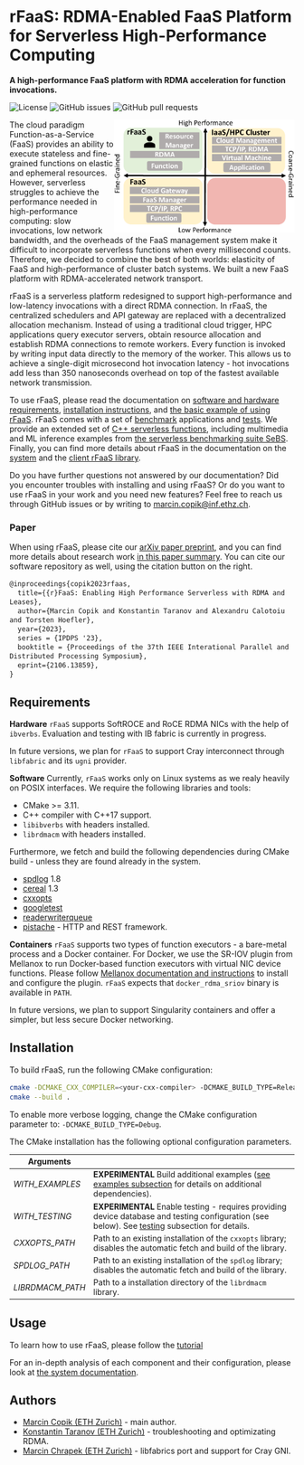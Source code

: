 # rFaaS: RDMA-Enabled FaaS Platform for Serverless High-Performance Computing

**A high-performance FaaS platform with RDMA acceleration for function invocations.**

![License](https://img.shields.io/github/license/spcl/rfaas)
![GitHub issues](https://img.shields.io/github/issues/spcl/serverless-benchmarks)
![GitHub pull requests](https://img.shields.io/github/issues-pr/spcl/serverless-benchmarks)

[<img alt="rFaaS vs HPC vs FaaS" src="docs/systems_comparison.png" height="200" align="right" title="rFaaS vs HPC vs FaaS"/>](docs/systems_comparison.png)
The cloud paradigm Function-as-a-Service (FaaS) provides an ability to execute stateless and fine-grained functions on elastic and ephemeral resources. However, serverless struggles to achieve the performance needed in high-performance computing: slow invocations, low network bandwidth, and the overheads of the FaaS management system make it difficult to incorporate serverless functions when every millisecond counts. Therefore, we decided to combine the best of both worlds: elasticity of FaaS and high-performance of cluster batch systems. We built a new FaaS platform with RDMA-accelerated network transport.

rFaaS is a serverless platform redesigned to support high-performance and low-latency invocations with a direct RDMA connection.
In rFaaS, the centralized schedulers and API gateway are replaced with a decentralized allocation mechanism. Instead of using a traditional cloud trigger, HPC applications query executor servers, obtain resource allocation and establish RDMA connections to remote workers. Every function is invoked by writing input data directly to the memory of the worker. This allows us to achieve a single-digit microsecond hot invocation latency - hot invocations add less than 350 nanoseconds overhead on top of the fastest available network transmission.

To use rFaaS, please read the documentation on [software and hardware requirements](#requirements), [installation instructions](#installation), and [the basic example of using rFaaS](#usage). rFaaS comes with a set of [benchmark](docs/benchmarks.md) applications and [tests](docs/testing). We provide an extended set of [C++ serverless functions](docs/examples.md), including multimedia and ML inference examples from [the serverless benchmarking suite SeBS](https://github.com/spcl/serverless-benchmarks). Finally, you can find more details about rFaaS in the documentation on the [system](docs/system.md) and the [client rFaaS library](docs/client_library.md).

Do you have further questions not answered by our documentation? Did you encounter troubles with installing and using rFaaS? Or do you want to use rFaaS in your work and you need new features? Feel free to reach us through GitHub issues or by writing to <marcin.copik@inf.ethz.ch>.

### Paper

When using rFaaS, please cite our [arXiv paper preprint](https://arxiv.org/abs/2106.13859), and you can
find more details about research work [in this paper summary](mcopik.github.io/projects/rfaas/).
You can cite our software repository as well, using the citation button on the right.

```
@inproceedings{copik2023rfaas,
  title={{r}FaaS: Enabling High Performance Serverless with RDMA and Leases},
  author={Marcin Copik and Konstantin Taranov and Alexandru Calotoiu and Torsten Hoefler},
  year={2023},
  series = {IPDPS '23},
  booktitle = {Proceedings of the 37th IEEE Interational Parallel and Distributed Processing Symposium},
  eprint={2106.13859},
}
```

## Requirements

**Hardware** `rFaaS` supports SoftROCE and RoCE RDMA NICs with the help of `ibverbs`.
Evaluation and testing with IB fabric is currently in progress.

In future versions, we plan for `rFaaS` to support Cray interconnect through `libfabric` and
its `ugni` provider.

**Software** Currently, `rFaaS` works only on Linux systems as we realy heavily on POSIX interfaces. We require the following libraries and tools:

- CMake >= 3.11.
- C++ compiler with C++17 support.
- `libibverbs` with headers installed.
- `librdmacm` with headers installed.

Furthermore, we fetch and build the following dependencies during CMake build - unless
they are found already in the system.

- [spdlog](https://github.com/gabime/spdlog) 1.8
- [cereal](https://uscilab.github.io/cereal/) 1.3
- [cxxopts](https://github.com/jarro2783/cxxopts)
- [googletest](https://github.com/google/googletest)
- [readerwriterqueue](https://github.com/cameron314/readerwriterqueue)
- [pistache](https://github.com/pistacheio/pistache) - HTTP and REST framework.

**Containers**
`rFaaS` supports two types of function executors - a bare-metal process and a Docker container. For Docker, we use the SR-IOV plugin from Mellanox to run Docker-based function executors with virtual NIC device functions. Please follow [Mellanox documentation and instructions](https://community.mellanox.com/s/article/Docker-RDMA-SRIOV-Networking-with-ConnectX4-ConnectX5-ConnectX6) to install and configure the plugin.
`rFaaS` expects that `docker_rdma_sriov` binary is available in `PATH`.

In future versions, we plan to support Singularity containers and offer a simpler, but less secure Docker networking.

## Installation

To build rFaaS, run the following CMake configuration:

```bash
cmake -DCMAKE_CXX_COMPILER=<your-cxx-compiler> -DCMAKE_BUILD_TYPE=Release <source-dir>
cmake --build .
```

To enable more verbose logging, change the CMake configuration parameter to: `-DCMAKE_BUILD_TYPE=Debug`.

The CMake installation has the following optional configuration parameters.

| Arguments             |                                                                                                                                                             |
| --------------------- | ----------------------------------------------------------------------------------------------------------------------------------------------------------- |
| <i>WITH_EXAMPLES</i>  | **EXPERIMENTAL** Build additional examples ([see examples subsection](docs/examples.md) for details on additional dependencies).                            |
| <i>WITH_TESTING</i>   | **EXPERIMENTAL** Enable testing - requires providing device database and testing configuration (see below). See [testing](#testing) subsection for details. |
| <i>CXXOPTS_PATH</i>   | Path to an existing installation of the `cxxopts` library; disables the automatic fetch and build of the library.                                           |
| <i>SPDLOG_PATH</i>    | Path to an existing installation of the `spdlog` library; disables the automatic fetch and build of the library.                                            |
| <i>LIBRDMACM_PATH</i> | Path to a installation directory of the `librdmacm` library.                                                                                                |

## Usage

To learn how to use rFaaS, please follow the [tutorial](docs/tutorial.md)

For an in-depth analysis of each component and their configuration, please look at [the system documentation](docs/system.md).

## Authors

- [Marcin Copik (ETH Zurich)](https://github.com/mcopik/) - main author.
- [Konstantin Taranov (ETH Zurich)](https://github.com/TaranovK) - troubleshooting and optimizating RDMA.
- [Marcin Chrapek (ETH Zurich)](https://github.com/marchrap) - libfabrics port and support for Cray GNI.
